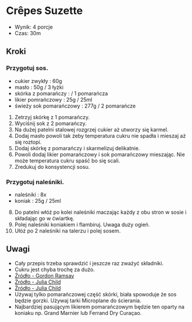 # Crêpes Suzette

- Wynik: 4 porcje
- Czas: 30m

## Kroki 

### Przygotuj sos.

- cukier zwykły : 60g
- masło : 50g / 3 łyżki
- skórka z pomarańczy : / 1 pomarańcza
- likier pomrańczowy : 25g / 25ml
- świeży sok pomarańczowy : 277g / 2 pomarańcze

1. Zetrzyj skórkę z 1 pomarańczy.
2. Wyciśnij sok z 2 pomarańczy.
3. Na dużej patelni stalowej rozgrzej cukier aż utworzy się karmel.
4. Dodaj masło powoli tak żeby temperatura cukru nie spadła i mieszaj aż się
   roztopi.
5. Dodaj skórkę z pomarańczy i skarmelizuj delikatnie.
6. Powoli dodaj likier pomarańczowy i sok pomarańczowy mieszając. Nie może temperatura cukru spaść bo się scali.
7. Zredukuj do konsystencji sosu.

### Przygotuj naleśniki.

- naleśniki : 8x
- koniak : 25g / 25ml

8. Do patelni włóż po kolei naleśniki maczając każdy z obu stron w sosie i składając go w ćwiartkę.
9. Polej naleśniki koniakiem i flambiruj. Uwaga duży ogień.
10. Ułóż po 2 naleśniki na talerzu i polej sosem.

## Uwagi

- Cały przepis trzeba sprawdzić i jeszcze raz zważyć składniki.
- Cukru jest chyba trochę za dużo.
- [Źródło - Gordon Ramsay](http://www.youtube.com/watch?v=Oh0yCRorgkM)
- [Źródło - Julia Child](http://www.smithsonianmag.com/video/Julia-Child-Makes-Crepe-Suzette.html)
- [Źródło - Julia Child](http://www.yumsugar.com/Julia-Childs-Crepe-Recipe-24456440)
- Używaj tylko pomarańczowej część skórki, biała spowoduje że sos będzie gorzki.
Używaj tarki Microplane do ścierania.
- Najbardziej pasującym likierem pomarańczowym będzie ten oparty na koniaku np. Grand Marnier lub Ferrand Dry Curaçao.

